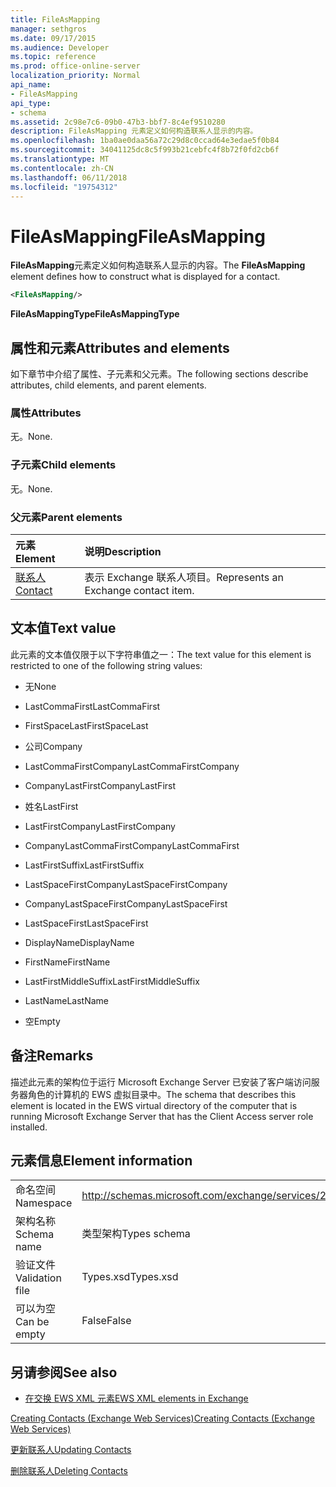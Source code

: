 ```yaml
---
title: FileAsMapping
manager: sethgros
ms.date: 09/17/2015
ms.audience: Developer
ms.topic: reference
ms.prod: office-online-server
localization_priority: Normal
api_name:
- FileAsMapping
api_type:
- schema
ms.assetid: 2c98e7c6-09b0-47b3-bbf7-8c4ef9510280
description: FileAsMapping 元素定义如何构造联系人显示的内容。
ms.openlocfilehash: 1ba0ae0daa56a72c29d8c0ccad64e3edae5f0b84
ms.sourcegitcommit: 34041125dc8c5f993b21cebfc4f8b72f0fd2cb6f
ms.translationtype: MT
ms.contentlocale: zh-CN
ms.lasthandoff: 06/11/2018
ms.locfileid: "19754312"
---
```

# <a name="fileasmapping"></a><span data-ttu-id="ede59-103">FileAsMapping</span><span class="sxs-lookup"><span data-stu-id="ede59-103">FileAsMapping</span></span>

<span data-ttu-id="ede59-104">**FileAsMapping**元素定义如何构造联系人显示的内容。</span><span class="sxs-lookup"><span data-stu-id="ede59-104">The **FileAsMapping** element defines how to construct what is displayed for a contact.</span></span> 
  
```xml
<FileAsMapping/>
```

 <span data-ttu-id="ede59-105">**FileAsMappingType**</span><span class="sxs-lookup"><span data-stu-id="ede59-105">**FileAsMappingType**</span></span>
## <a name="attributes-and-elements"></a><span data-ttu-id="ede59-106">属性和元素</span><span class="sxs-lookup"><span data-stu-id="ede59-106">Attributes and elements</span></span>

<span data-ttu-id="ede59-107">如下章节中介绍了属性、子元素和父元素。</span><span class="sxs-lookup"><span data-stu-id="ede59-107">The following sections describe attributes, child elements, and parent elements.</span></span>
  
### <a name="attributes"></a><span data-ttu-id="ede59-108">属性</span><span class="sxs-lookup"><span data-stu-id="ede59-108">Attributes</span></span>

<span data-ttu-id="ede59-109">无。</span><span class="sxs-lookup"><span data-stu-id="ede59-109">None.</span></span>
  
### <a name="child-elements"></a><span data-ttu-id="ede59-110">子元素</span><span class="sxs-lookup"><span data-stu-id="ede59-110">Child elements</span></span>

<span data-ttu-id="ede59-111">无。</span><span class="sxs-lookup"><span data-stu-id="ede59-111">None.</span></span>
  
### <a name="parent-elements"></a><span data-ttu-id="ede59-112">父元素</span><span class="sxs-lookup"><span data-stu-id="ede59-112">Parent elements</span></span>

|<span data-ttu-id="ede59-113">**元素**</span><span class="sxs-lookup"><span data-stu-id="ede59-113">**Element**</span></span>|<span data-ttu-id="ede59-114">**说明**</span><span class="sxs-lookup"><span data-stu-id="ede59-114">**Description**</span></span>|
|:-----|:-----|
|[<span data-ttu-id="ede59-115">联系人</span><span class="sxs-lookup"><span data-stu-id="ede59-115">Contact</span></span>](contact.md) <br/> |<span data-ttu-id="ede59-116">表示 Exchange 联系人项目。</span><span class="sxs-lookup"><span data-stu-id="ede59-116">Represents an Exchange contact item.</span></span>  <br/> |
   
## <a name="text-value"></a><span data-ttu-id="ede59-117">文本值</span><span class="sxs-lookup"><span data-stu-id="ede59-117">Text value</span></span>

<span data-ttu-id="ede59-118">此元素的文本值仅限于以下字符串值之一：</span><span class="sxs-lookup"><span data-stu-id="ede59-118">The text value for this element is restricted to one of the following string values:</span></span>
  
- <span data-ttu-id="ede59-119">无</span><span class="sxs-lookup"><span data-stu-id="ede59-119">None</span></span>
    
- <span data-ttu-id="ede59-120">LastCommaFirst</span><span class="sxs-lookup"><span data-stu-id="ede59-120">LastCommaFirst</span></span>
    
- <span data-ttu-id="ede59-121">FirstSpaceLast</span><span class="sxs-lookup"><span data-stu-id="ede59-121">FirstSpaceLast</span></span>
    
- <span data-ttu-id="ede59-122">公司</span><span class="sxs-lookup"><span data-stu-id="ede59-122">Company</span></span>
    
- <span data-ttu-id="ede59-123">LastCommaFirstCompany</span><span class="sxs-lookup"><span data-stu-id="ede59-123">LastCommaFirstCompany</span></span>
    
- <span data-ttu-id="ede59-124">CompanyLastFirst</span><span class="sxs-lookup"><span data-stu-id="ede59-124">CompanyLastFirst</span></span>
    
- <span data-ttu-id="ede59-125">姓名</span><span class="sxs-lookup"><span data-stu-id="ede59-125">LastFirst</span></span>
    
- <span data-ttu-id="ede59-126">LastFirstCompany</span><span class="sxs-lookup"><span data-stu-id="ede59-126">LastFirstCompany</span></span>
    
- <span data-ttu-id="ede59-127">CompanyLastCommaFirst</span><span class="sxs-lookup"><span data-stu-id="ede59-127">CompanyLastCommaFirst</span></span>
    
- <span data-ttu-id="ede59-128">LastFirstSuffix</span><span class="sxs-lookup"><span data-stu-id="ede59-128">LastFirstSuffix</span></span>
    
- <span data-ttu-id="ede59-129">LastSpaceFirstCompany</span><span class="sxs-lookup"><span data-stu-id="ede59-129">LastSpaceFirstCompany</span></span>
    
- <span data-ttu-id="ede59-130">CompanyLastSpaceFirst</span><span class="sxs-lookup"><span data-stu-id="ede59-130">CompanyLastSpaceFirst</span></span>
    
- <span data-ttu-id="ede59-131">LastSpaceFirst</span><span class="sxs-lookup"><span data-stu-id="ede59-131">LastSpaceFirst</span></span>
    
- <span data-ttu-id="ede59-132">DisplayName</span><span class="sxs-lookup"><span data-stu-id="ede59-132">DisplayName</span></span>
    
- <span data-ttu-id="ede59-133">FirstName</span><span class="sxs-lookup"><span data-stu-id="ede59-133">FirstName</span></span>
    
- <span data-ttu-id="ede59-134">LastFirstMiddleSuffix</span><span class="sxs-lookup"><span data-stu-id="ede59-134">LastFirstMiddleSuffix</span></span>
    
- <span data-ttu-id="ede59-135">LastName</span><span class="sxs-lookup"><span data-stu-id="ede59-135">LastName</span></span>
    
- <span data-ttu-id="ede59-136">空</span><span class="sxs-lookup"><span data-stu-id="ede59-136">Empty</span></span>
    
## <a name="remarks"></a><span data-ttu-id="ede59-137">备注</span><span class="sxs-lookup"><span data-stu-id="ede59-137">Remarks</span></span>

<span data-ttu-id="ede59-138">描述此元素的架构位于运行 Microsoft Exchange Server 已安装了客户端访问服务器角色的计算机的 EWS 虚拟目录中。</span><span class="sxs-lookup"><span data-stu-id="ede59-138">The schema that describes this element is located in the EWS virtual directory of the computer that is running Microsoft Exchange Server that has the Client Access server role installed.</span></span>
  
## <a name="element-information"></a><span data-ttu-id="ede59-139">元素信息</span><span class="sxs-lookup"><span data-stu-id="ede59-139">Element information</span></span>

|||
|:-----|:-----|
|<span data-ttu-id="ede59-140">命名空间</span><span class="sxs-lookup"><span data-stu-id="ede59-140">Namespace</span></span>  <br/> |http://schemas.microsoft.com/exchange/services/2006/types  <br/> |
|<span data-ttu-id="ede59-141">架构名称</span><span class="sxs-lookup"><span data-stu-id="ede59-141">Schema name</span></span>  <br/> |<span data-ttu-id="ede59-142">类型架构</span><span class="sxs-lookup"><span data-stu-id="ede59-142">Types schema</span></span>  <br/> |
|<span data-ttu-id="ede59-143">验证文件</span><span class="sxs-lookup"><span data-stu-id="ede59-143">Validation file</span></span>  <br/> |<span data-ttu-id="ede59-144">Types.xsd</span><span class="sxs-lookup"><span data-stu-id="ede59-144">Types.xsd</span></span>  <br/> |
|<span data-ttu-id="ede59-145">可以为空</span><span class="sxs-lookup"><span data-stu-id="ede59-145">Can be empty</span></span>  <br/> |<span data-ttu-id="ede59-146">False</span><span class="sxs-lookup"><span data-stu-id="ede59-146">False</span></span>  <br/> |
   
## <a name="see-also"></a><span data-ttu-id="ede59-147">另请参阅</span><span class="sxs-lookup"><span data-stu-id="ede59-147">See also</span></span>



- [<span data-ttu-id="ede59-148">在交换 EWS XML 元素</span><span class="sxs-lookup"><span data-stu-id="ede59-148">EWS XML elements in Exchange</span></span>](ews-xml-elements-in-exchange.md)


[<span data-ttu-id="ede59-149">Creating Contacts (Exchange Web Services)</span><span class="sxs-lookup"><span data-stu-id="ede59-149">Creating Contacts (Exchange Web Services)</span></span>](http://msdn.microsoft.com/library/4845917e-70d1-481c-bbd7-011ec6571789%28Office.15%29.aspx)
  
[<span data-ttu-id="ede59-150">更新联系人</span><span class="sxs-lookup"><span data-stu-id="ede59-150">Updating Contacts</span></span>](http://msdn.microsoft.com/library/9a865953-b94a-4229-b632-2dee433314be%28Office.15%29.aspx)
  
[<span data-ttu-id="ede59-151">删除联系人</span><span class="sxs-lookup"><span data-stu-id="ede59-151">Deleting Contacts</span></span>](http://msdn.microsoft.com/library/fcc3dc84-cd3e-455e-a1a7-ae6921c9b588%28Office.15%29.aspx)

